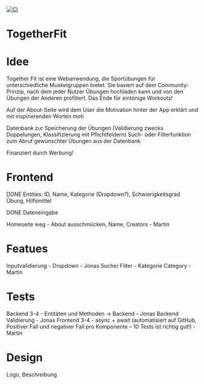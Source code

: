 [![CI](https://github.com/Jonas354/TogetherFit/actions/workflows/tests.yml/badge.svg)](https://github.com/Jonas354/TogetherFit/actions/workflows/tests.yml)


# TogetherFit

# Idee
Together Fit ist eine Webanwendung, die Sportübungen für unterschiedliche Muskelgruppen bietet. Sie basiert auf dem Community-Prinzip, nach dem jeder Nutzer Übungen hochladen kann und von den Übungen der Anderen profitiert. Das Ende für eintönige Workouts!

Auf der About-Seite wird dem User die Motivation hinter der App erklärt und mit inspirierenden Worten moti

Datenbank zur Speicherung der Übungen (Validierung zwecks Doppelungen, Klassifizierung mit Pflichtfeldern) Such- oder Filterfunktion zum Abruf gewünschter Übungen aus der Datenbank

Finanziert durch Werbung!

# Frontend
DONE Entities: ID, Name, Kategorie (Dropdown?), Schwierigkeitsgrad Übung, Hilfsmittel

DONE Dateneingabe

Homeseite weg - About ausschmücken, Name, Creators - Martin

# Featues
Inputvalidierung - Dropdown - Jonas
Suche/ Filter - Kategorie Category - Martin

# Tests
Backend 3-4 - Entitäten und Methoden -> Backend - Jonas
Backend Validierung - Jonas
Frontend 3-4 - async + await (automatisiert auf GitHub, Positiver Fall und negativer Fall pro Komponente – 10 Tests ist richtig gut!) - Martin


# Design
Logo, Beschreibung
